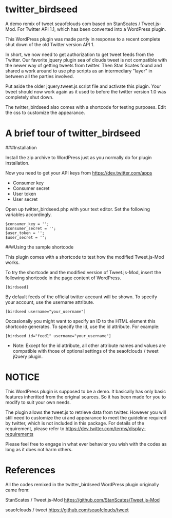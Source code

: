 twitter_birdseed
================

A demo remix of tweet seaofclouds com based on StanScates / Tweet.js-Mod. For Twitter API 1.1, which has been converted into a WordPress plugin.

This WordPress plugin was made partly in response to a recent complete shut down of the old Twitter version API 1.

In short, we now need to get authorization to get tweet feeds from the Twitter. Our favorite jquery plugin sea of clouds tweet is not compatible with the newer way of getting tweets from twitter. Then Stan Scates found and shared a work around to use php scripts as an intermediary "layer" in between all the parties involved.

Put aside the older jquery.tweet.js script file and activate this plugin. Your tweet should now work again as it used to before the twitter version 1.0 was completely shut down.

The twitter_birdseed also comes with a shortcode for testing purposes. Edit the css to customize the appearance.

A brief tour of twitter_birdseed
================

###Installation

Install the zip archive to WordPress just as you normally do for plugin installation.

Now you need to get your API keys from https://dev.twitter.com/apps

* Consumer key
* Consumer secret
* User token
* User secret

Open up twitter_birdseed.php with your text editor. Set the following variables accordingly.
<pre><code>$consumer_key = '';
$consumer_secret = '';
$user_token = '';
$user_secret = '';
</code></pre>

###Using the sample shortcode

This plugin comes with a shortcode to test how the modified Tweet.js-Mod works.

To try the shortcode and the modified version of Tweet.js-Mod, insert the following shortcode in the page content of WordPress.

<pre><code>[birdseed]</code></pre>

By default feeds of the official twitter account will be shown. To specify your account, use the username attribute.

<pre><code>[birdseed username="your_username"]</code></pre>

Occasionally you might want to specify an ID to the HTML element this shortcode generates. To specify the id, use the id attribute. For example:
<pre><code>[birdseed id="feed1" username="your_username"]</code></pre>

* Note: Except for the id attribute, all other attribute names and values are compatible with those of optional settings of the seaofclouds / tweet jQuery plugin.

NOTICE
================
This WordPress plugin is supposed to be a demo. It basically has only basic features inheritted from the original sources. So it has been made for you to modify to suit your own needs.

The plugin allows the tweet.js to retrieve data from twitter. However you will still need to customize the ui and appearance to meet the guideline required by twitter, which is not included in this package. For details of the requirement, please refer to https://dev.twitter.com/terms/display-requirements

Please feel free to engage in what ever behavior you wish with the codes as long as it does not harm others.

References 
================
All the codes remixed in the twitter_birdseed WordPress plugin originally came from:

StanScates / Tweet.js-Mod
https://github.com/StanScates/Tweet.js-Mod

seaofclouds / tweet
https://github.com/seaofclouds/tweet
